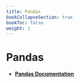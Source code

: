 ```yaml
---
title: Pandas
bookCollapseSection: true
bookToc: false
weight: 1
---
```

Pandas
====

- [**Pandas Documentation**](https://pandas.pydata.org/)
